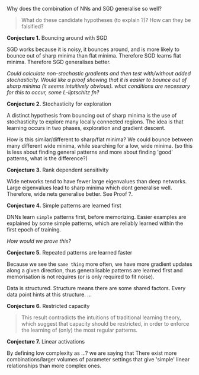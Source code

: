 Why does the combination of NNs and SGD generalise so well?

> What do these candidate hypotheses (to explain ?)? How can they be falsified?

__Conjecture 1.__ Bouncing around with SGD

SGD works because it is noisy, it bounces around, and is more likely to bounce out of sharp minima than flat minima. Therefore SGD learns flat minima.
Therefore SGD generalises better.

_Could calculate non-stochastic gradients and then test with/without added stochasticity. Would like a proof showing that it is easier to bounce out of sharp minima (it seems intuitively obvious). what conditions are necessary for this to occur, some L-liptschitz fn?_

<!-- This argument is very reminiscent of how simulated annealing is supposed to work -->

<!-- Or is it that SGD produces a special type of stochasticity that random gaussian noise does not capture.  -->

<!--
How can this actually be tested?
Will need to control for ???
Deep nets have the advantage that they can build more complex functions from fewer parameters,

Ohhh. I think I see?
 -->

<!-- There is always some way to rescale layers such that the number of eigenvalues of the hessian greater than $M$ is $r−min_{k\in K}(n_k)$. -->

__Conjecture 2.__ Stochasticity for exploration

A distinct hypothesis from bouncing out of sharp minima is the use of stochasticity to explore many locally connected regions. The idea is that learning occurs in two phases, exploration and gradient descent.

How is this similar/different to sharp/flat minima? We could bounce between many different wide minima, while searching for a low, wide minima. (so this is less about finding general patterns and more about finding 'good' patterns, what is the difference?)

__Conjecture 3.__ Rank dependent sensitivity

Wide networks tend to have fewer large eigenvalues than deep networks. Large eigenvalues lead to sharp minima which dont generalise well. Therefore, wide nets generalise better. See Proof ?.


__Conjecture 4.__ Simple patterns are learned first

DNNs learn `simple` patterns first, before memorizing.
Easier examples are explained by some simple patterns, which are reliably learned within the first epoch of training.

_How would we prove this?_

__Conjecture 5.__ Repeated patterns are learned faster

Because we see the `same thing` more often, we have more gradient updates along a given direction, thus generalisable patterns are learned first and memorisation is not requires (or is only required to fit noise).

Data is structured. Structure means there are some shared factors. Every data point hints at this structure. ...

<!-- !!! Deep nets. Early layers get more feed back because there are exponentially more paths that each do their won thing. So weights are shared across many paths. Therefore faster learning? And generalisation. -->

__Conjecture 6.__ Restricted capacity

> This result contradicts the intuitions of traditional learning theory, which suggest that capacity should be restricted, in order to enforce the learning of (only) the most regular patterns.

__Conjecture 7.__ Linear activations

By defining low complexity as ...? we are saying that 
There exist more combinations/larger volumes of parameter settings that give 'simple' linear relationships than more complex ones.

<!-- This doesnt garauntee that we must go through simple ones first, or that they are preferable in any way.-->
